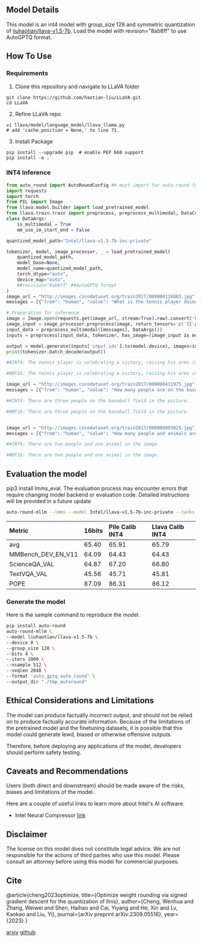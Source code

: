 
## Model Details

This model is an int4 model with group_size 128 and symmetric quantization of [liuhaotian/llava-v1.5-7b](https://huggingface.co/liuhaotian/llava-v1.5-7b). Load the model with revision="8ab8ff" to use AutoGPTQ format.

## How To Use

### Requirements

1. Clone this repository and navigate to LLaVA folder
```shell
git clone https://github.com/haotian-liu/LLaVA.git
cd LLaVA
```

2. Refine LLaVA repo
```
vi llava/model/language_model/llava_llama.py
# add 'cache_position = None,' to line 71.
```
3. Install Package
```
pip install --upgrade pip  # enable PEP 660 support
pip install -e .
```

### INT4 Inference
```python
from auto_round import AutoRoundConfig ## must import for auto-round format
import requests
import torch
from PIL import Image
from llava.model.builder import load_pretrained_model
from llava.train.train import preprocess, preprocess_multimodal, DataCollatorForSupervisedDataset
class DataArgs:
    is_multimodal = True
    mm_use_im_start_end = False

quantized_model_path="Intel/llava-v1.5-7b-inc-private"

tokenizer, model, image_processor, _ = load_pretrained_model(
    quantized_model_path,
    model_base=None,
    model_name=quantized_model_path,
    torch_dtype="auto",
    device_map="auto",
    ##revision="8ab8ff" ##AutoGPTQ format
)
image_url = "http://images.cocodataset.org/train2017/000000116003.jpg"
messages = [{"from": "human", "value": "What is the tennis player doing in the image?\n<image>"}]

# Preparation for inference
image = Image.open(requests.get(image_url, stream=True).raw).convert('RGB')
image_input = image_processor.preprocess(image, return_tensors='pt')['pixel_values'][0].to(model.device)
input_data = preprocess_multimodal([messages], DataArgs())
inputs = preprocess(input_data, tokenizer, has_image=(image_input is not None))

output = model.generate(inputs['input_ids'].to(model.device), images=image_input.unsqueeze(0).half(), max_new_tokens=50)
print(tokenizer.batch_decode(output))

##INT4: The tennis player is celebrating a victory, raising his arms in the air, and holding his tennis racket.

##BF16: The tennis player is celebrating a victory, raising his arms in the air, and holding a tennis racket.

image_url = "http://images.cocodataset.org/train2017/000000411975.jpg"
messages = [{"from": "human", "value": "How many people are on the baseball field in the picture?\n<image>"}]

##INT4: There are three people on the baseball field in the picture.

##BF16: There are three people on the baseball field in the picture.


image_url = "http://images.cocodataset.org/train2017/000000093025.jpg"
messages = [{"from": "human", "value": "How many people and animals are there in the image?\n<image>"}]

##INT4: There are two people and one animal in the image.

##BF16: There are two people and one animal in the image.

```

## Evaluation the model
pip3 install lmms_eval. The evaluation process may encounter errors that require changing model backend or evaluation code. Detailed instructions will be provided in a future update
```bash
auto-round-mllm --lmms --model Intel/llava-v1.5-7b-inc-private --tasks pope,textvqa_val,scienceqa,mmbench_en  --output_dir "./eval_result" --device cuda:0 
```
|Metric             |16bits|Pile Calib INT4  | Llava Calib INT4  |
|:-------------------|:------|:------|:--------------|
|avg                |65.40 |65.91 | 65.79 |
|MMBench_DEV_EN_V11 |64.09 |64.43 |64.43 |
|ScienceQA_VAL      |64.87 |67.20 |66.80 |
|TextVQA_VAL        |45.56 |45.71 |45.81 |
|POPE               |87.09 |86.31 |86.12 |

### Generate the model
Here is the sample command to reproduce the model.
```bash
pip install auto-round
auto-round-mllm \
--model liuhaotian/llava-v1.5-7b \
--device 0 \
--group_size 128 \
--bits 4 \
--iters 1000 \
--nsample 512 \
--seqlen 2048 \
--format 'auto_gptq,auto_round' \
--output_dir "./tmp_autoround"
```

## Ethical Considerations and Limitations

The model can produce factually incorrect output, and should not be relied on to produce factually accurate information. Because of the limitations of the pretrained model and the finetuning datasets, it is possible that this model could generate lewd, biased or otherwise offensive outputs.

Therefore, before deploying any applications of the model, developers should perform safety testing.

## Caveats and Recommendations

Users (both direct and downstream) should be made aware of the risks, biases and limitations of the model.

Here are a couple of useful links to learn more about Intel's AI software:

- Intel Neural Compressor [link](https://github.com/intel/neural-compressor)

## Disclaimer

The license on this model does not constitute legal advice. We are not responsible for the actions of third parties who use this model. Please consult an attorney before using this model for commercial purposes.

## Cite

@article{cheng2023optimize, title={Optimize weight rounding via signed gradient descent for the quantization of llms}, author={Cheng, Wenhua and Zhang, Weiwei and Shen, Haihao and Cai, Yiyang and He, Xin and Lv, Kaokao and Liu, Yi}, journal={arXiv preprint arXiv:2309.05516}, year={2023} }

[arxiv](https://arxiv.org/abs/2309.05516) [github](https://github.com/intel/auto-round)
